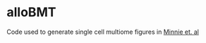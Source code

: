 # alloBMT
Code used to generate single cell multiome figures in [Minnie et. al](https://www.science.org/doi/10.1126/sciimmunol.abo3420)
